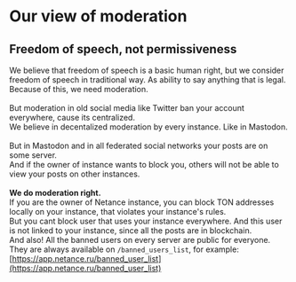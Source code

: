 # Our view of moderation

## Freedom of speech, not permissiveness
We believe that freedom of speech is a basic human right, but we consider freedom of speech in traditional way. As ability to say anything that is legal.<br>
Because of this, we need moderation.<br><br>
But moderation in old social media like Twitter ban your account everywhere, cause its centralized.<br>
We believe in decentalized moderation by every instance. Like in Mastodon.<br><br>
But in Mastodon and in all federated social networks your posts are on some server.<br>
And if the owner of instance wants to block you, others will not be able to view your posts on other instances.<br><br>
**We do moderation right.**<br>
If you are the owner of Netance instance, you can block TON addresses locally on your instance, that violates your instance's rules.<br>
But you cant block user that uses your instance everywhere. And this user is not linked to your instance, since all the posts are in blockchain.<br>
And also! All the banned users on every server are public for everyone. They are always available on ```/banned_users_list```, for example:<br>
[https://app.netance.ru/banned_user_list](https://app.netance.ru/banned_user_list)
